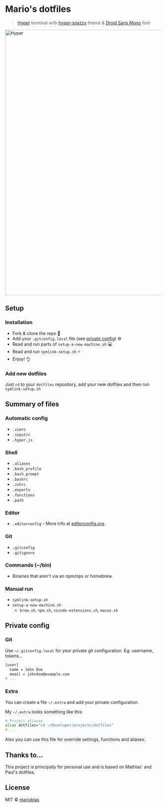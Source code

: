 # Mario's dotfiles

> [Hyper](https://github.com/zeit/hyper) terminal with [hyper-snazzy](https://github.com/sindresorhus/hyper-snazzy) theme & [Droid Sans Mono](https://fonts.google.com/?query=droid+sans+mono) font

<img src="https://user-images.githubusercontent.com/3719969/81431222-b9e28080-9158-11ea-9d4d-7fe49c50ed31.png" width="859" alt="Hyper">

## Setup

### Installation
- Fork & clone the repo 🔀
- Add your `.gitconfig.local` file (see [private config](#private-config)) ⚙
- Read and run parts of `setup-a-new-machine.sh` 💻
- Read and run `symlink-setup.sh` ⚡️
- Enjoy! 👌

### Add new dotfiles
Just `cd` to your `dotfiles` repository, add your new dotfiles and then run `symlink-setup.sh`

## Summary of files

### Automatic config
* `.vimrc`
* `.inputrc`
* `.hyper.js`

### Shell
* `.aliases`
* `.bash_profile`
* `.bash_prompt`
* `.bashrc`
* `.zshrc`
* `.exports`
* `.functions`
* `.path`

### Editor
* `.editorconfig` - More info at [editorconfig.org](http://editorconfig.org/).

### Git
* `.gitconfig`
* `.gitignore`

### Commands (~/bin)
* Binaries that aren't via an npm/npx or homebrew.

### Manual run
* `symlink-setup.sh`
* `setup-a-new-machine.sh`
  * `brew.sh`, `npm.sh`, `vscode-extensions.sh`, `macos.sh`

## Private config

### Git
Use `~/.gitconfig.local` for your private git configuration. Eg: username, tokens...

```bash
[user]
  name = John Doe
  email = johndoe@example.com
# ...
```

### Extra
You can create a file `~/.extra` and add your private configuration.

My `~/.extra` looks something like this:
```bash
# Project aliases
alias dotfiles="cd ~/Developer/projects/dotfiles"
# ...
```
Also you can use this file for override settings, functions and aliases.

## Thanks to...
This project is principally for personal use and is based on Mathias' and Paul's dotfiles.

## License
MIT © [marioblas](https://github.com/marioblas)
